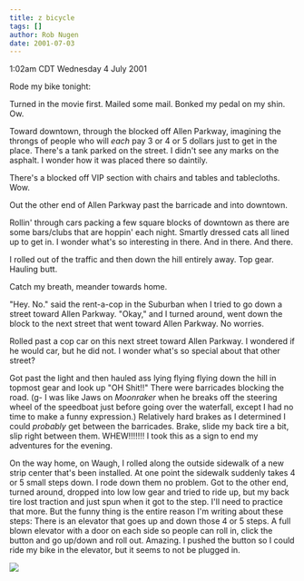 ```yaml
---
title: z bicycle
tags: []
author: Rob Nugen
date: 2001-07-03
---
```


<title></title>
<p class=date>1:02am CDT Wednesday 4 July 2001</p>

<p>Rode my bike tonight:</p>

<p>Turned in the movie first.  Mailed some mail.  Bonked my pedal on
my shin.  Ow.</p>

<p>Toward downtown, through the blocked off Allen Parkway, imagining
the throngs of people who will <em>each</em> pay 3 or 4 or 5 dollars
just to get in the place.   There's a tank parked on the street.  I
didn't see any marks on the asphalt.  I wonder how it was placed there
so daintily.</p>

<p>There's a blocked off VIP section with chairs and tables and
tablecloths.  Wow.</p>

<p>Out the other end of Allen Parkway past the barricade and into
downtown.</p>

<p>Rollin' through cars packing a few square blocks of downtown as
there are some bars/clubs that are hoppin' each night.  Smartly
dressed cats all lined up to get in.  I wonder what's so interesting
in there.  And in there.  And there.</p>

<p>I rolled out of the traffic and then down the hill entirely away.
Top gear.  Hauling butt.</p>

<p>Catch my breath, meander towards home.</p>

<p>"Hey.  No." said the rent-a-cop in the Suburban when I tried to go
down a street toward Allen Parkway.  "Okay," and I turned around, went
down the block to the next street that went toward Allen Parkway.  No
worries.</p>

<p>Rolled past a cop car on this next street toward Allen Parkway.  I
wondered if he would car, but he did not.  I wonder what's so special
about that other street?</p>

<p>Got past the light and then hauled ass lying flying flying down the
hill in topmost gear and look up "OH Shit!!"  There were barricades
blocking the road.  (g- I was like Jaws on <em>Moonraker</em> when he
breaks off the steering wheel of the speedboat just before going over
the waterfall, except I had no time to make a funny expression.)
Relatively hard brakes as I determined I could <em>probably</em> get
between the barricades.  Brake, slide my back tire a bit, slip right
between them.  WHEW!!!!!!!  I took this as a sign to end my adventures
for the evening.</p>

<p>On the way home, on Waugh, I rolled along the outside sidewalk of a
new strip center that's been installed.  At one point the sidewalk
suddenly takes 4 or 5 small steps down.  I rode down them no problem.
Got to the other end, turned around, dropped into low low gear and
tried to ride up, but my back tire lost traction and just spun when it
got to the step.  I'll need to practice that more.  But the funny
thing is the entire reason I'm writing about these steps: There is an
elevator that goes up and down those 4 or 5 steps.  A full blown
elevator with a door on each side so people can roll in, click the
button and go up/down and roll out.  Amazing.  I pushed the button so
I could ride my bike in the elevator, but it seems to not be plugged
in.</p>

<p><img src='/images/rob/wL-ROB.gif'/></p>

